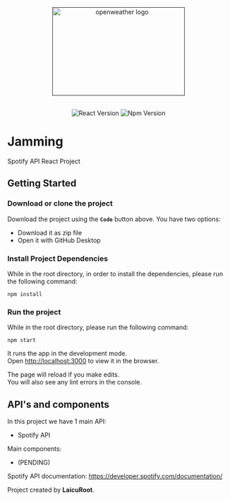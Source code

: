 <div align="center">

<a href="">
    <img width="300px" height="200px" alt="openweather logo" src="https://imgix.bustle.com/uploads/image/2018/10/5/32a337c4-a6e9-4c0e-b512-010bb98e0049-spotify-logo.png?w=1020&h=574&fit=crop&crop=faces&auto=format%2Ccompress&cs=srgb&q=70" />
</a>

<br />
<br />

![React Version](https://img.shields.io/badge/react-16.3-blue.svg?longCache=true&style=flat&logo=react)
![Npm Version](https://img.shields.io/badge/npm->=6.0-brightgreen.svg?longCache=true&style=flat&logo=npm)


</div>

# Jamming
 Spotify API React Project

## Getting Started

### Download or clone the project 

Download the project using the **`Code`** button above. You have two options: 
  
  - Download it as zip file
  - Open it with GitHub Desktop

### Install Project Dependencies

While in the root directory, in order to install the dependencies, please run the following command:

```
npm install
```

### Run the project

While in the root directory, please run the following command:

```
npm start
```

It runs the app in the development mode.<br />
Open [http://localhost:3000](http://localhost:3000) to view it in the browser.

The page will reload if you make edits.<br />
You will also see any lint errors in the console.

## API's and components 

In this project we have 1 main API: 

 - Spotify API 

Main components: 

- (PENDING)
 
Spotify API documentation: https://developer.spotify.com/documentation/
 
Project created by **LaicuRoot**.
